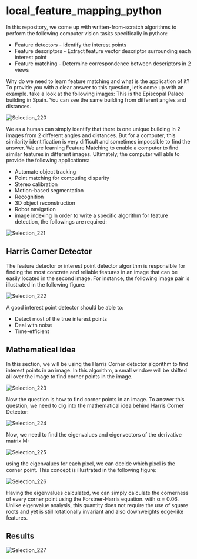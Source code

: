 # local_feature_mapping_python #
In this repository, we come up with written-from-scratch algorithms to perform the following computer vision tasks specifically in python:
* Feature detectors - Identify the interest points
* Feature descriptors - Extract feature vector descriptor surrounding each interest point
* Feature matching - Determine correspondence between descriptors in 2 views

Why do we need to learn feature matching and what is the application of it?
To provide you with a clear answer to this question, let’s come up with an example. take a look at the following images: This is the Episcopal Palace building in Spain. You can see the same building from different angles and distances. 

![Selection_220](https://user-images.githubusercontent.com/47978272/147425883-2bca24a9-9b3c-4ec5-9c42-032aa8a1f641.png)


We as a human can simply identify that there is one unique building in 2 images from 2 different angles and distances. But for a computer, this similarity identification is very difficult and sometimes impossible to find the answer. We are learning Feature Matching to enable a computer to find similar features in different images. Ultimately, the computer will able to provide the following applications:
* Automate object tracking
* Point matching for computing disparity
* Stereo calibration
* Motion-based segmentation
* Recognition
* 3D object reconstruction
* Robot navigation
* image indexing
In order to write a specific algorithm for feature detection, the followings are required:

![Selection_221](https://user-images.githubusercontent.com/47978272/147425956-37fcc187-a290-46aa-a3cd-e035eaa09e14.png)



## Harris Corner Detector ##
The feature detector or interest point detector algorithm is responsible for finding the most concrete and reliable features in an image that can be easily located in the second image. For instance, the following image pair is illustrated in the following figure:

![Selection_222](https://user-images.githubusercontent.com/47978272/147426034-c65eac51-0c0b-4a59-bd7c-f0a6d441be3c.png)

A good interest point detector should be able to:
* Detect most of the true interest points
* Deal with noise
* Time-efficient


## Mathematical Idea ##
In this section, we will be using the Harris Corner detector algorithm to find interest points in an image. In this algorithm, a small window will be shifted all over the image to find corner points in the image.

![Selection_223](https://user-images.githubusercontent.com/47978272/147426112-42ec12d1-ef45-49c7-a738-88d611709ef4.png)

Now the question is how to find corner points in an image. To answer this question, we need to dig into the mathematical idea behind Harris Corner Detector:

![Selection_224](https://user-images.githubusercontent.com/47978272/147426173-7cc11a46-cca7-4b00-80eb-5ffa50f97635.png)

Now, we need to find the eigenvalues and eigenvectors of the derivative matrix M:

![Selection_225](https://user-images.githubusercontent.com/47978272/147426256-db66ca1e-65fd-4ed6-877e-9a339358e455.png)

using the eigenvalues for each pixel, we can decide which pixel is the corner point. This concept is illustrated in the following figure:

![Selection_226](https://user-images.githubusercontent.com/47978272/147426305-a31b0c1c-8742-42d3-81f1-ed02709f26a8.png)

Having the eigenvalues calculated, we can simply calculate the cornerness of every corner point using the Forstner-Harris equation. with α = 0.06. Unlike eigenvalue analysis, this quantity does not require the use of square roots and yet is still rotationally invariant and also downweights edge-like features.


## Results ##
![Selection_227](https://user-images.githubusercontent.com/47978272/147426438-1f536ea8-ab53-48f9-b50f-aadc30b54e77.png)


